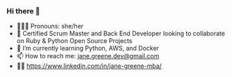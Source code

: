 ### Hi there 👋

- 👩🏻‍🦰 Pronouns: she/her
- 👯 Certified Scrum Master and Back End Developer looking to collaborate on Ruby & Python Open Source Projects
- 🌱 I’m currently learning Python, AWS, and Docker
- 📫 How to reach me: jane.greene.dev@gmail.com
- 👩‍💻 https://www.linkedin.com/in/jane-greene-mba/

<!--
**janegreene/janegreene** is a ✨ _special_ ✨ repository because its `README.md` (this file) appears on your GitHub profile.

Here are some ideas to get you started:
-->
